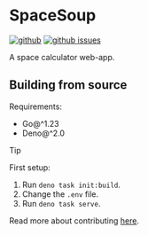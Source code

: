 # SpaceSoup

[![github](https://img.shields.io/github/stars/Mopsgamer/space-soup.svg?style=flat)](https://github.com/Mopsgamer/space-soup)
[![github issues](https://img.shields.io/github/issues/Mopsgamer/space-soup.svg?style=flat)](https://github.com/Mopsgamer/space-soup/issues)

A space calculator web-app.

## Building from source

Requirements:

- Go@^1.23
- Deno@^2.0

> [!TIP]
> First setup:
>
> 1. Run `deno task init:build`.
> 2. Change the `.env` file.
> 3. Run `deno task serve`.

Read more about contributing [here](./CONTRIBUTING.md).
